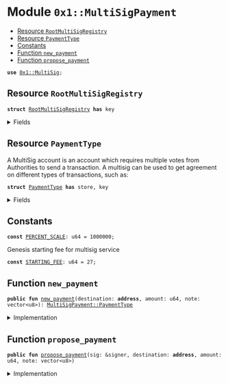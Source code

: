 
<a name="0x1_MultiSigPayment"></a>

# Module `0x1::MultiSigPayment`



-  [Resource `RootMultiSigRegistry`](#0x1_MultiSigPayment_RootMultiSigRegistry)
-  [Resource `PaymentType`](#0x1_MultiSigPayment_PaymentType)
-  [Constants](#@Constants_0)
-  [Function `new_payment`](#0x1_MultiSigPayment_new_payment)
-  [Function `propose_payment`](#0x1_MultiSigPayment_propose_payment)


<pre><code><b>use</b> <a href="MultiSig.md#0x1_MultiSig">0x1::MultiSig</a>;
</code></pre>



<a name="0x1_MultiSigPayment_RootMultiSigRegistry"></a>

## Resource `RootMultiSigRegistry`



<pre><code><b>struct</b> <a href="MultiSigPayment.md#0x1_MultiSigPayment_RootMultiSigRegistry">RootMultiSigRegistry</a> <b>has</b> key
</code></pre>



<details>
<summary>Fields</summary>


<dl>
<dt>
<code>list: vector&lt;<b>address</b>&gt;</code>
</dt>
<dd>

</dd>
<dt>
<code>fee: u64</code>
</dt>
<dd>

</dd>
</dl>


</details>

<a name="0x1_MultiSigPayment_PaymentType"></a>

## Resource `PaymentType`

A MultiSig account is an account which requires multiple votes from Authorities to send a transaction.
A multisig can be used to get agreement on different types of transactions, such as:


<pre><code><b>struct</b> <a href="MultiSigPayment.md#0x1_MultiSigPayment_PaymentType">PaymentType</a> <b>has</b> store, key
</code></pre>



<details>
<summary>Fields</summary>


<dl>
<dt>
<code>destination: <b>address</b></code>
</dt>
<dd>

</dd>
<dt>
<code>amount: u64</code>
</dt>
<dd>

</dd>
<dt>
<code>note: vector&lt;u8&gt;</code>
</dt>
<dd>

</dd>
</dl>


</details>

<a name="@Constants_0"></a>

## Constants


<a name="0x1_MultiSigPayment_PERCENT_SCALE"></a>



<pre><code><b>const</b> <a href="MultiSigPayment.md#0x1_MultiSigPayment_PERCENT_SCALE">PERCENT_SCALE</a>: u64 = 1000000;
</code></pre>



<a name="0x1_MultiSigPayment_STARTING_FEE"></a>

Genesis starting fee for multisig service


<pre><code><b>const</b> <a href="MultiSigPayment.md#0x1_MultiSigPayment_STARTING_FEE">STARTING_FEE</a>: u64 = 27;
</code></pre>



<a name="0x1_MultiSigPayment_new_payment"></a>

## Function `new_payment`



<pre><code><b>public</b> <b>fun</b> <a href="MultiSigPayment.md#0x1_MultiSigPayment_new_payment">new_payment</a>(destination: <b>address</b>, amount: u64, note: vector&lt;u8&gt;): <a href="MultiSigPayment.md#0x1_MultiSigPayment_PaymentType">MultiSigPayment::PaymentType</a>
</code></pre>



<details>
<summary>Implementation</summary>


<pre><code><b>public</b> <b>fun</b> <a href="MultiSigPayment.md#0x1_MultiSigPayment_new_payment">new_payment</a>(destination: <b>address</b>, amount: u64, note: vector&lt;u8&gt;): <a href="MultiSigPayment.md#0x1_MultiSigPayment_PaymentType">PaymentType</a> {
  <a href="MultiSigPayment.md#0x1_MultiSigPayment_PaymentType">PaymentType</a> {
    destination,
    amount,
    note,
  }
}
</code></pre>



</details>

<a name="0x1_MultiSigPayment_propose_payment"></a>

## Function `propose_payment`



<pre><code><b>public</b> <b>fun</b> <a href="MultiSigPayment.md#0x1_MultiSigPayment_propose_payment">propose_payment</a>(sig: &signer, destination: <b>address</b>, amount: u64, note: vector&lt;u8&gt;)
</code></pre>



<details>
<summary>Implementation</summary>


<pre><code><b>public</b> <b>fun</b> <a href="MultiSigPayment.md#0x1_MultiSigPayment_propose_payment">propose_payment</a>(sig: &signer, destination: <b>address</b>, amount: u64, note: vector&lt;u8&gt;) {
  <b>let</b> p = <a href="MultiSigPayment.md#0x1_MultiSigPayment_new_payment">new_payment</a>(destination, amount, note);
  <a href="MultiSig.md#0x1_MultiSig_propose">MultiSig::propose</a>&lt;<a href="MultiSigPayment.md#0x1_MultiSigPayment_PaymentType">PaymentType</a>&gt;(sig, destination, p);
}
</code></pre>



</details>
